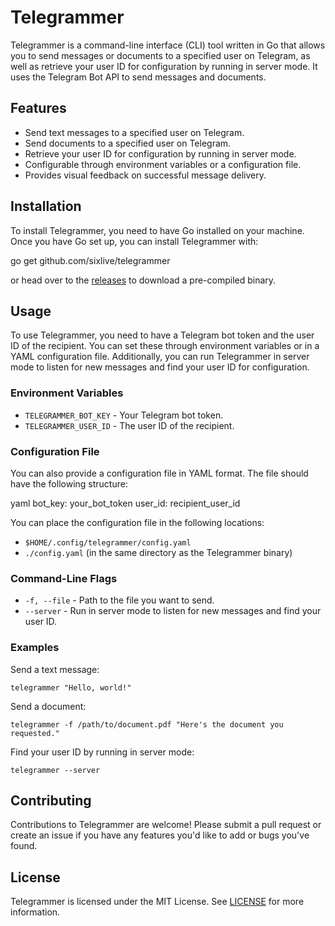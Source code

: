 # Telegrammer

Telegrammer is a command-line interface (CLI) tool written in Go that allows you to send messages or documents to a specified user on Telegram, as well as retrieve your user ID for configuration by running in server mode. It uses the Telegram Bot API to send messages and documents.

## Features

- Send text messages to a specified user on Telegram.
- Send documents to a specified user on Telegram.
- Retrieve your user ID for configuration by running in server mode.
- Configurable through environment variables or a configuration file.
- Provides visual feedback on successful message delivery.

## Installation

To install Telegrammer, you need to have Go installed on your machine. Once you have Go set up, you can install Telegrammer with:

go get github.com/sixlive/telegrammer

or head over to the [releases](https://github.com/sixlive/telegrammer/releases) to download a pre-compiled binary.

## Usage

To use Telegrammer, you need to have a Telegram bot token and the user ID of the recipient. You can set these through environment variables or in a YAML configuration file. Additionally, you can run Telegrammer in server mode to listen for new messages and find your user ID for configuration.

### Environment Variables

- `TELEGRAMMER_BOT_KEY` - Your Telegram bot token.
- `TELEGRAMMER_USER_ID` - The user ID of the recipient.

### Configuration File

You can also provide a configuration file in YAML format. The file should have the following structure:

yaml bot_key: your_bot_token user_id: recipient_user_id

You can place the configuration file in the following locations:

- `$HOME/.config/telegrammer/config.yaml`
- `./config.yaml` (in the same directory as the Telegrammer binary)

### Command-Line Flags

- `-f, --file` - Path to the file you want to send.
- `--server` - Run in server mode to listen for new messages and find your user ID.

### Examples

Send a text message:

`telegrammer "Hello, world!"`

Send a document:

`telegrammer -f /path/to/document.pdf "Here's the document you requested."`

Find your user ID by running in server mode:

`telegrammer --server`

## Contributing

Contributions to Telegrammer are welcome! Please submit a pull request or create an issue if you have any features you'd like to add or bugs you've found.

## License

Telegrammer is licensed under the MIT License. See [LICENSE](LICENSE) for more information.
